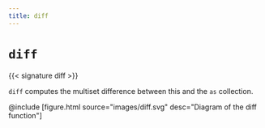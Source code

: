 ```yaml
---
title: diff
---
```


# `diff`

{{< signature diff >}}

`diff` computes the multiset difference between this and the `as` collection.

@include [figure.html source="images/diff.svg" desc="Diagram of the diff function"]
